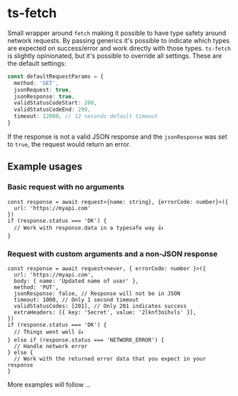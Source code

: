 # ts-fetch

Small wrapper around `fetch` making it possible to have type safety around network requests.
By passing generics it's possible to indicate which types are expected on success/error and work directly with those types.
`ts-fetch` is slightly opinionated, but it's possible to override all settings. These are the default settings:
```ts
const defaultRequestParams = {
  method: 'GET',
  jsonRequest: true,
  jsonResponse: true,
  validStatusCodeStart: 200,
  validStatusCodeEnd: 299,
  timeout: 12000, // 12 seconds default timeout
}
```
If the response is not a valid JSON response and the `jsonResponse` was set to `true`, the request would return an error.

## Example usages
### Basic request with no arguments
```
const response = await request<{name: string}, {errorCode: number}>({
  url: 'https://myapi.com'
})
if (response.status === 'OK') {
  // Work with response.data in a typesafe way 👍
}
```
### Request with custom arguments and a non-JSON response
```
const response = await request<never, { errorCode: number }>({
  url: 'https://myapi.com',
  body: { name: 'Updated name of user' },
  method: 'PUT',
  jsonResponse: false, // Response will not be in JSON
  timeout: 1000, // Only 1 second timeout
  validStatusCodes: [201], // Only 201 indicates success
  extraHeaders: [{ key: 'Secret', value: '2lknf3oihvls' }],
})
if (response.status === 'OK') {
  // Things went well 👍
} else if (response.status === 'NETWORK_ERROR') {
  // Handle network error
} else {
  // Work with the returned error data that you expect in your response
}
```
More examples will follow ...